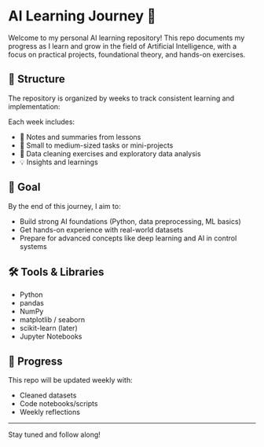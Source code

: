 # AI Learning Journey 🚀

Welcome to my personal AI learning repository! This repo documents my progress as I learn and grow in the field of Artificial Intelligence, with a focus on practical projects, foundational theory, and hands-on exercises.

## 📁 Structure

The repository is organized by weeks to track consistent learning and implementation:


Each week includes:
- 📘 Notes and summaries from lessons
- 🧪 Small to medium-sized tasks or mini-projects
- 🧼 Data cleaning exercises and exploratory data analysis
- 💡 Insights and learnings

## 🧠 Goal

By the end of this journey, I aim to:
- Build strong AI foundations (Python, data preprocessing, ML basics)
- Get hands-on experience with real-world datasets
- Prepare for advanced concepts like deep learning and AI in control systems

## 🛠 Tools & Libraries

- Python
- pandas
- NumPy
- matplotlib / seaborn
- scikit-learn (later)
- Jupyter Notebooks

## 🔁 Progress

This repo will be updated weekly with:
- Cleaned datasets
- Code notebooks/scripts
- Weekly reflections

---

Stay tuned and follow along!
